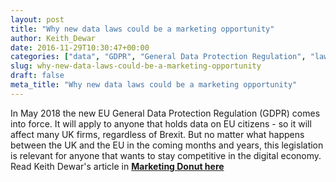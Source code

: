 ```yaml
---
layout: post
title: "Why new data laws could be a marketing opportunity"
author: Keith_Dewar
date: 2016-11-29T10:30:47+00:00
categories: ["data", "GDPR", "General Data Protection Regulation", "law", "marketing", "Opinions", "opportunity"]
slug: why-new-data-laws-could-be-a-marketing-opportunity
draft: false
meta_title: "Why new data laws could be a marketing opportunity"
---
```


In May 2018 the new EU General Data Protection Regulation (GDPR) comes into force. It will apply to anyone that holds data on EU citizens - so it will affect many UK firms, regardless of Brexit. But no matter what happens between the UK and the EU in the coming months and years, this legislation is relevant for anyone that wants to stay competitive in the digital economy. Read Keith Dewar's article in **[Marketing Donut here](http://www.marketingdonut.co.uk/blog/16/11/why-new-data-laws-could-be-a-marketing-opportunity "Why new data laws could be a marketing opportunity")**